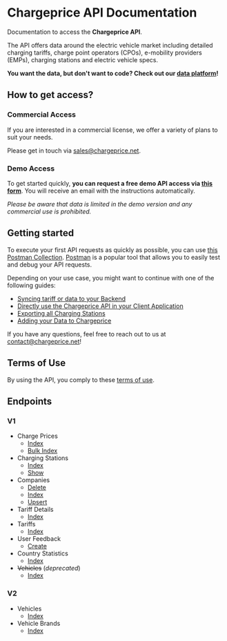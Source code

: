 # Chargeprice API Documentation

Documentation to access the **Chargeprice API**.

The API offers data around the electric vehicle market including detailed
charging tariffs, charge point operators (CPOs), e-mobility providers (EMPs), charging stations and electric vehicle specs.

**You want the data, but don't want to code? Check out our [data
platform](./data_platform.md)!**

## How to get access?

### Commercial Access

If you are interested in a commercial license, we offer a variety of plans to suit your needs.

Please get in touch via sales@chargeprice.net. 

### Demo Access

To get started quickly, **you can request a free demo API access via [this form](https://tally.so/r/w4pJAX)**.
You will receive an email with the instructions automatically. 

*Please be aware that data is limited in the demo version and any commercial use is prohibited.*

## Getting started

To execute your first API requests as quickly as possible, you can use [this Postman Collection](./Chargeprice_API.postman_collection.json). [Postman](https://www.postman.com/) is a popular tool that allows you to easily test and debug your API requests.

Depending on your use case, you might want to continue with one of the following guides:

* [Syncing tariff or data to your Backend](/guides/syncing_tariff_data_to_your_system.md)
* [Directly use the Chargeprice API in your Client Application](./guides/integrate_charge_prices.md)
* [Exporting all Charging Stations](/guides/exporting_all_charging_stations.md)
* [Adding your Data to Chargeprice](/guides/adding_your_data_to_chargeprice.md)

If you have any questions, feel free to reach out to us at contact@chargeprice.net!

## Terms of Use

By using the API, you comply to these [terms of use](./terms.md).

## Endpoints

### V1

* Charge Prices
  * [Index](./api/v1/charge_prices/index.md)
  * [Bulk Index](./api/v1/charge_prices/bulk/index.md)
* Charging Stations
  * [Index](./api/v1/charging_stations/index.md)
  * [Show](./api/v1/charging_stations/show.md)
* Companies
  * [Delete](./api/v1/companies/delete.md)
  * [Index](./api/v1/companies/index.md)
  * [Upsert](./api/v1/companies/upsert.md)
* Tariff Details
  * [Index](./api/v1/tariff_details/index.md)
* Tariffs
  * [Index](./api/v1/tariffs/index.md)
* User Feedback
  * [Create](./api/v1/user_feedback/create.md)
* Country Statistics
  * [Index](./api/v1/country_statistics/index.md)
* ~~Vehicles~~ (*deprecated*)
  * [Index](./api/v1/vehicles/index.md)

### V2

* Vehicles
  * [Index](./api/v2/vehicles/index.md)
* Vehicle Brands
  * [Index](./api/v2/vehicle_brands/index.md)